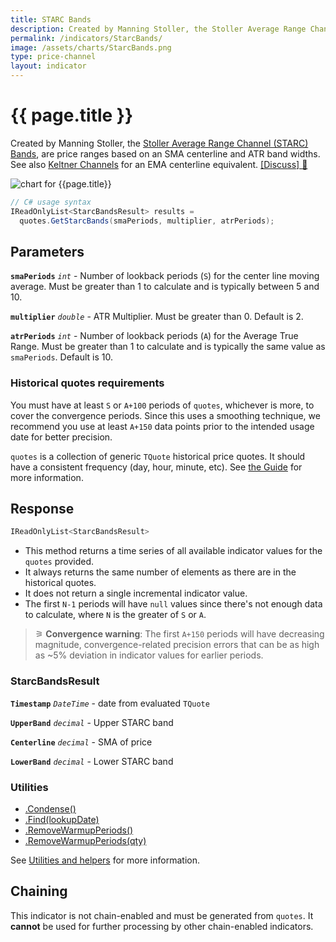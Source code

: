 ```yaml
---
title: STARC Bands
description: Created by Manning Stoller, the Stoller Average Range Channel (STARC) Bands are financial market price ranges based on an simple moving average centerline and Average True Range (ATR) band widths.  Keltner Channels are the EMA centerline equivalent.
permalink: /indicators/StarcBands/
image: /assets/charts/StarcBands.png
type: price-channel
layout: indicator
---
```


# {{ page.title }}

Created by Manning Stoller, the [Stoller Average Range Channel (STARC) Bands](https://www.investopedia.com/terms/s/starc.asp), are price ranges based on an SMA centerline and ATR band widths.  See also <a href="{{site.baseurl}}/indicators/Keltner/#content" rel="nofollow">Keltner Channels</a> for an EMA centerline equivalent.
[[Discuss] &#128172;]({{site.github.repository_url}}/discussions/292 "Community discussion about this indicator")

![chart for {{page.title}}]({{site.baseurl}}{{page.image}})

```csharp
// C# usage syntax
IReadOnlyList<StarcBandsResult> results =
  quotes.GetStarcBands(smaPeriods, multiplier, atrPeriods);
```

## Parameters

**`smaPeriods`** _`int`_ - Number of lookback periods (`S`) for the center line moving average.  Must be greater than 1 to calculate and is typically between 5 and 10.

**`multiplier`** _`double`_ - ATR Multiplier. Must be greater than 0.  Default is 2.

**`atrPeriods`** _`int`_ - Number of lookback periods (`A`) for the Average True Range.  Must be greater than 1 to calculate and is typically the same value as `smaPeriods`.  Default is 10.

### Historical quotes requirements

You must have at least `S` or `A+100` periods of `quotes`, whichever is more, to cover the convergence periods.  Since this uses a smoothing technique, we recommend you use at least `A+150` data points prior to the intended usage date for better precision.

`quotes` is a collection of generic `TQuote` historical price quotes.  It should have a consistent frequency (day, hour, minute, etc).  See [the Guide]({{site.baseurl}}/guide/#historical-quotes) for more information.

## Response

```csharp
IReadOnlyList<StarcBandsResult>
```

- This method returns a time series of all available indicator values for the `quotes` provided.
- It always returns the same number of elements as there are in the historical quotes.
- It does not return a single incremental indicator value.
- The first `N-1` periods will have `null` values since there's not enough data to calculate, where `N` is the greater of `S` or `A`.

>&#9886; **Convergence warning**: The first `A+150` periods will have decreasing magnitude, convergence-related precision errors that can be as high as ~5% deviation in indicator values for earlier periods.

### StarcBandsResult

**`Timestamp`** _`DateTime`_ - date from evaluated `TQuote`

**`UpperBand`** _`decimal`_ - Upper STARC band

**`Centerline`** _`decimal`_ - SMA of price

**`LowerBand`** _`decimal`_ - Lower STARC band

### Utilities

- [.Condense()]({{site.baseurl}}/utilities#condense)
- [.Find(lookupDate)]({{site.baseurl}}/utilities#find-indicator-result-by-date)
- [.RemoveWarmupPeriods()]({{site.baseurl}}/utilities#remove-warmup-periods)
- [.RemoveWarmupPeriods(qty)]({{site.baseurl}}/utilities#remove-warmup-periods)

See [Utilities and helpers]({{site.baseurl}}/utilities#utilities-for-indicator-results) for more information.

## Chaining

This indicator is not chain-enabled and must be generated from `quotes`.  It **cannot** be used for further processing by other chain-enabled indicators.
